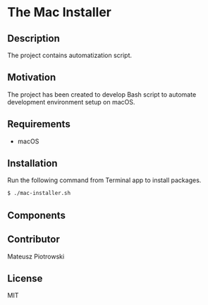 # The Mac Installer

## Description

The project contains automatization script.

## Motivation

The project has been created to develop Bash script to automate development environment setup on macOS.

## Requirements

- macOS

## Installation

Run the following command from Terminal app to install packages.

```bash
$ ./mac-installer.sh
```

## Components


## Contributor

Mateusz Piotrowski

## License

MIT

